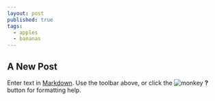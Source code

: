 ```yaml
---
layout: post
published: true
tags:
  - apples
  - bananas
---
```

## A New Post

Enter text in [Markdown](http://daringfireball.net/projects/markdown/). Use the toolbar above, or click the ![monkey]({{site.baseurl}}/media/323891727_1197612454295490_544525192711750249_n.jpg)
**?** button for formatting help.
